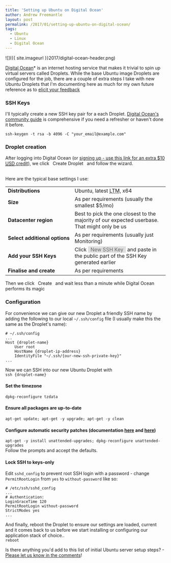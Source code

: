 ```yaml
---
title: 'Setting up Ubuntu on Digital Ocean'
author: Andrew Freemantle
layout: post
permalink: /2017/01/setting-up-ubuntu-on-digital-ocean/
tags:
  - Ubuntu
  - Linux
  - Digital Ocean
---
```


![]({{ site.imageurl }}2017/digital-ocean-header.png)

<span title="Digital Ocean - referral link, get $10 credit free!">[Digital Ocean](https://m.do.co/c/464a6866a39f)* </span> is an internet hosting service that makes it trivial to spin up virtual servers called Droplets. While the base Ubuntu image Droplets are configured for the job, there are a couple of extra steps I take with new Ubuntu Droplets that I'm documenting here as much for my own future reference as to [elicit your feedback](/2017/01/setting-up-ubuntu-on-digital-ocean/#post-comments) <i class="fa fa-smile-o text-warning"></i>


### SSH Keys

I'll typically create a new SSH key pair for a each Droplet. [Digital Ocean's community guide](https://www.digitalocean.com/community/tutorials/how-to-use-ssh-keys-with-digitalocean-droplets) is comprehensive if you need a refresher or haven't done it before.

<i class="fa fa-terminal"></i>`ssh-keygen -t rsa -b 4096 -C "your_email@example.com"`

### Droplet creation

After logging into Digital Ocean (or [signing up - use this link for an extra $10 <abbr title="United States Dollars">USD</abbr> credit](https://m.do.co/c/464a6866a39f)), we click <span class="btn btn-success" style="display:inline-block;padding:0 0.5em">Create Droplet</span> and follow the wizard.  
<br />

Here are the typical base settings I use:  
<table class="table table-bordered table-striped">
  <tr>
    <td style="white-space:nowrap"><strong>Distributions</strong></td>
    <td>Ubuntu, latest <abbr title="Long Term Maintenance">LTM</abbr>, x64</td>
  </tr>
  <tr>
    <td style="white-space:nowrap"><strong>Size</strong></td>
    <td>As per requirements (usually the smallest $5/mo)</td>
  </tr>
  <tr>
    <td style="white-space:nowrap"><strong>Datacenter region</strong></td>
    <td>Best to pick the one closest to the majority of our expected userbase. That might only be us <i class="fa fa-smile-o text-warning"></i></td>
  </tr>
  <tr>
    <td style="white-space:nowrap"><strong>Select additional options</strong></td>
    <td>As per requirements (usually just Monitoring)</td>
  </tr>
  <tr>
    <td style="white-space:nowrap"><strong>Add your SSH Keys</strong></td>
    <td>Click <span class="btn btn-default" style="display:inline-block;padding:0 0.5em;background-color:#dfdfdf;color:#676767">New SSH Key</span> and paste in the public part of the SSH Key generated earlier</td>
  </tr>
  <tr>
    <td style="white-space:nowrap"><strong>Finalise and create</strong></td>
    <td>As per requirements</td>
  </tr>
</table>

Then we click <span class="btn btn-success" style="display:inline-block;padding:0 0.5em;">Create</span> and wait less than a minute while Digital Ocean performs its magic <i class="fa fa-magic"></i>


### Configuration
For convenience we can give our new Droplet a friendly SSH name by adding the following to our local `~/.ssh/config` file (I usually make this the same as the Droplet's name):

```
# ~/.ssh/config
...
Host {droplet-name}
    User root
    HostName {droplet-ip-address}
    IdentityFile "~/.ssh/{our-new-ssh-private-key}"
...
```

Now we can SSH into our new Ubuntu Droplet with  
<i class="fa fa-terminal"></i>`ssh {droplet-name}`

#### <i class="fa fa-globe"></i> Set the timezone
<i class="fa fa-terminal"></i>`dpkg-reconfigure tzdata`

#### <i class="fa fa-download"></i> Ensure all packages are up-to-date
<i class="fa fa-terminal"></i>`apt-get update; apt-get -y upgrade; apt-get -y clean`

#### <i class="fa fa-shield"></i> Configure automatic security patches (documentation [here](https://help.ubuntu.com/lts/serverguide/automatic-updates.html) and [here](https://www.digitalocean.com/community/questions/auto-upgrade-packages-on-ubuntu))
<i class="fa fa-terminal"></i>`apt-get -y install unattended-upgrades; dpkg-reconfigure unattended-upgrades`  
Follow the prompts and accept the defaults.

#### <i class="fa fa-lock"></i> Lock SSH to keys-only
Edit `sshd_config` to prevent root SSH login with a password - change `PermitRootLogin` from `yes` to `without-password` like so:

```
# /etc/ssh/sshd_config
...
# Authentication:
LoginGraceTime 120
PermitRootLogin without-password
StrictModes yes
...
```

And finally, reboot the Droplet to ensure our settings are loaded, current and it comes back to us before we start installing or configuring our application stack of choice..  
<i class="fa fa-terminal"></i>`reboot`


Is there anything you'd add to this list of initial Ubuntu server setup steps? - [Please let us know in the comments](/2017/01/setting-up-ubuntu-on-digital-ocean/#post-comments)!
